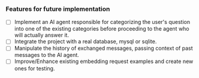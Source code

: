 ### Features for future implementation

- [ ] Implement an AI agent responsible for categorizing the user's question into one of the existing categories before proceeding to the agent who will actually answer it.
- [ ] Integrate the project with a real database, mysql or sqlite.
- [ ] Manipulate the history of exchanged messages, passing context of past messages to the AI agent.
- [ ] Improve/Enhance existing embedding request examples and create new ones for testing.
